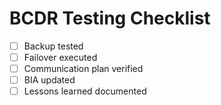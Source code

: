 # BCDR Testing Checklist

- [ ] Backup tested
- [ ] Failover executed
- [ ] Communication plan verified
- [ ] BIA updated
- [ ] Lessons learned documented
